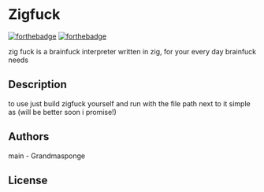 # Zigfuck

[![forthebadge](http://forthebadge.com/images/badges/made-with-zig.svg)](http://forthebadge.com)
[![forthebadge](http://forthebadge.com/images/badges/built-with-love.svg)](http://forthebadge.com)

zig fuck is a brainfuck interpreter written in zig, for your every day brainfuck needs

## Description

to use just build zigfuck yourself and run with the file path next to it simple as (will be better soon i promise!)

## Authors

main - Grandmasponge

## License
